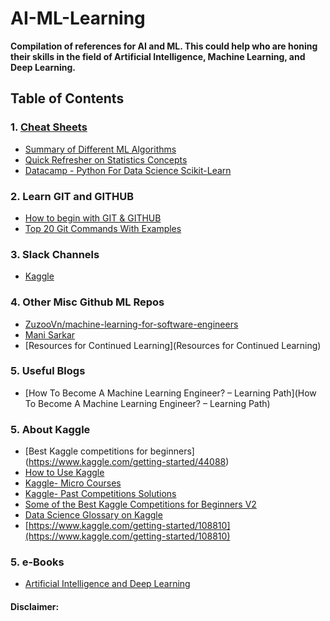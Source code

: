 # AI-ML-Learning
**Compilation of references for AI and ML. This could help who are honing their skills in the field of Artificial Intelligence, Machine Learning, and Deep Learning.**

## Table of Contents

### 1. [Cheat Sheets](https://github.com/akagrawal2k17/AI-ML-Learning/tree/master/Cheatsheets)
* [Summary of Different ML Algorithms](https://github.com/akagrawal2k17/AI-ML-Learning/blob/master/Cheatsheets/Machine%20Learning%20Cheatsheet.pdf)
* [Quick Refresher on Statistics Concepts](https://github.com/akagrawal2k17/AI-ML-Learning/blob/master/Cheatsheets/Stats_Cheatsheet.pdf)
* [Datacamp - Python For Data Science Scikit-Learn](https://github.com/akagrawal2k17/AI-ML-Learning/blob/master/Cheatsheets/scikit-learn_cheatsheet.pdf)

### 2. Learn GIT and GITHUB
* [How to begin with GIT & GITHUB](https://www.youtube.com/watch?v=SWYqp7iY_Tc)
* [Top 20 Git Commands With Examples](https://dzone.com/articles/top-20-git-commands-with-examples)

### 3. Slack Channels
* [Kaggle](https://app.slack.com/client/T1559JB9V/C1M3WSX8E)

### 4. Other Misc Github ML Repos
* [ZuzooVn/machine-learning-for-software-engineers](https://github.com/ZuzooVn/machine-learning-for-software-engineers)
* [Mani Sarkar](https://github.com/neomatrix369/awesome-ai-ml-dl/blob/master/README.md)
* [Resources for Continued Learning](Resources for Continued Learning)

### 5. Useful Blogs
* [How To Become A Machine Learning Engineer? – Learning Path](How To Become A Machine Learning Engineer? – Learning Path)

### 5. About Kaggle
* [Best Kaggle competitions for beginners] (https://www.kaggle.com/getting-started/44088)
* [How to Use Kaggle](https://www.kaggle.com/docs/competitions)
* [Kaggle- Micro Courses](https://www.kaggle.com/learn/overview)
* [Kaggle- Past Competitions Solutions](https://ndres.me/kaggle-past-solutions/)
* [Some of the Best Kaggle Competitions for Beginners V2](https://www.kaggle.com/getting-started/78482)
* [Data Science Glossary on Kaggle](https://www.kaggle.com/shivamb/data-science-glossary-on-kaggle)
* [https://www.kaggle.com/getting-started/108810](https://www.kaggle.com/getting-started/108810)

### 5. e-Books
* [Artificial Intelligence and Deep Learning](https://leonardoaraujosantos.gitbook.io/artificial-inteligence/)




#### Disclaimer:
